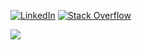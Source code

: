
[![LinkedIn](https://img.shields.io/badge/LinkedIn-%230077B5.svg?logo=linkedin&logoColor=white)](https://linkedin.com/in/ninad-sawant-770b381bb) [![Stack Overflow](https://img.shields.io/badge/-Stackoverflow-FE7A16?logo=stack-overflow&logoColor=white)](https://stackoverflow.com/users/15294308/ninad7n) 

![](https://github-readme-stats.vercel.app/api/top-langs/?username=Ninad7n&theme=dark&hide_border=false&include_all_commits=true&count_private=true&layout=compact)
<!-- Proudly created with GPRM ( https://gprm.itsvg.in ) -->
